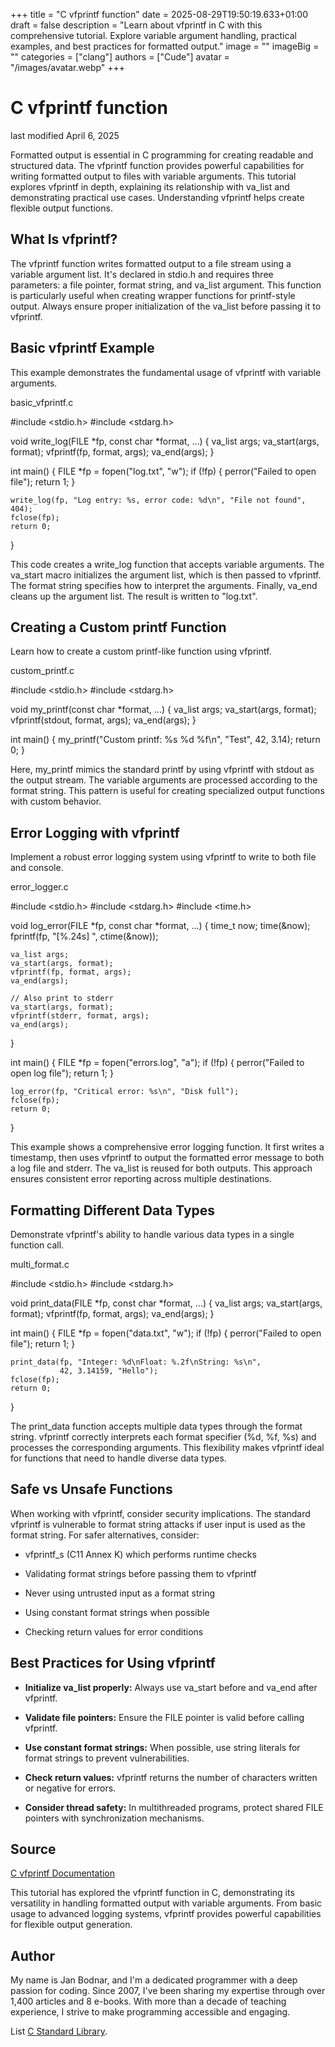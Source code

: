 +++
title = "C vfprintf function"
date = 2025-08-29T19:50:19.633+01:00
draft = false
description = "Learn about vfprintf in C with this comprehensive tutorial. Explore variable argument handling, practical examples, and best practices for formatted output."
image = ""
imageBig = ""
categories = ["clang"]
authors = ["Cude"]
avatar = "/images/avatar.webp"
+++

# C vfprintf function

last modified April 6, 2025

Formatted output is essential in C programming for creating readable and
structured data. The vfprintf function provides powerful
capabilities for writing formatted output to files with variable arguments.
This tutorial explores vfprintf in depth, explaining its
relationship with va_list and demonstrating practical use cases.
Understanding vfprintf helps create flexible output functions.

## What Is vfprintf?

The vfprintf function writes formatted output to a file stream
using a variable argument list. It's declared in stdio.h and
requires three parameters: a file pointer, format string, and va_list
argument. This function is particularly useful when creating wrapper functions
for printf-style output. Always ensure proper initialization of
the va_list before passing it to vfprintf.

## Basic vfprintf Example

This example demonstrates the fundamental usage of vfprintf with
variable arguments.

basic_vfprintf.c
  

#include &lt;stdio.h&gt;
#include &lt;stdarg.h&gt;

void write_log(FILE *fp, const char *format, ...) {
    va_list args;
    va_start(args, format);
    vfprintf(fp, format, args);
    va_end(args);
}

int main() {
    FILE *fp = fopen("log.txt", "w");
    if (!fp) {
        perror("Failed to open file");
        return 1;
    }

    write_log(fp, "Log entry: %s, error code: %d\n", "File not found", 404);
    fclose(fp);
    return 0;
}

This code creates a write_log function that accepts variable
arguments. The va_start macro initializes the argument list, which
is then passed to vfprintf. The format string specifies how to
interpret the arguments. Finally, va_end cleans up the argument
list. The result is written to "log.txt".

## Creating a Custom printf Function

Learn how to create a custom printf-like function using vfprintf.

custom_printf.c
  

#include &lt;stdio.h&gt;
#include &lt;stdarg.h&gt;

void my_printf(const char *format, ...) {
    va_list args;
    va_start(args, format);
    vfprintf(stdout, format, args);
    va_end(args);
}

int main() {
    my_printf("Custom printf: %s %d %f\n", "Test", 42, 3.14);
    return 0;
}

Here, my_printf mimics the standard printf by using
vfprintf with stdout as the output stream. The
variable arguments are processed according to the format string. This pattern is
useful for creating specialized output functions with custom behavior.

## Error Logging with vfprintf

Implement a robust error logging system using vfprintf to write to
both file and console.

error_logger.c
  

#include &lt;stdio.h&gt;
#include &lt;stdarg.h&gt;
#include &lt;time.h&gt;

void log_error(FILE *fp, const char *format, ...) {
    time_t now;
    time(&amp;now);
    fprintf(fp, "[%.24s] ", ctime(&amp;now));

    va_list args;
    va_start(args, format);
    vfprintf(fp, format, args);
    va_end(args);

    // Also print to stderr
    va_start(args, format);
    vfprintf(stderr, format, args);
    va_end(args);
}

int main() {
    FILE *fp = fopen("errors.log", "a");
    if (!fp) {
        perror("Failed to open log file");
        return 1;
    }

    log_error(fp, "Critical error: %s\n", "Disk full");
    fclose(fp);
    return 0;
}

This example shows a comprehensive error logging function. It first writes a
timestamp, then uses vfprintf to output the formatted error
message to both a log file and stderr. The va_list is
reused for both outputs. This approach ensures consistent error reporting
across multiple destinations.

## Formatting Different Data Types

Demonstrate vfprintf's ability to handle various data types in a
single function call.

multi_format.c
  

#include &lt;stdio.h&gt;
#include &lt;stdarg.h&gt;

void print_data(FILE *fp, const char *format, ...) {
    va_list args;
    va_start(args, format);
    vfprintf(fp, format, args);
    va_end(args);
}

int main() {
    FILE *fp = fopen("data.txt", "w");
    if (!fp) {
        perror("Failed to open file");
        return 1;
    }

    print_data(fp, "Integer: %d\nFloat: %.2f\nString: %s\n", 
               42, 3.14159, "Hello");
    fclose(fp);
    return 0;
}

The print_data function accepts multiple data types through the
format string. vfprintf correctly interprets each format specifier
(%d, %f, %s) and processes the
corresponding arguments. This flexibility makes vfprintf ideal for
functions that need to handle diverse data types.

## Safe vs Unsafe Functions

When working with vfprintf, consider security implications. The
standard vfprintf is vulnerable to format string attacks if user
input is used as the format string. For safer alternatives, consider:

- vfprintf_s (C11 Annex K) which performs runtime checks

- Validating format strings before passing them to vfprintf

- Never using untrusted input as a format string

- Using constant format strings when possible

- Checking return values for error conditions

## Best Practices for Using vfprintf

- **Initialize va_list properly:** Always use va_start before and va_end after vfprintf.

- **Validate file pointers:** Ensure the FILE pointer is valid before calling vfprintf.

- **Use constant format strings:** When possible, use string literals for format strings to prevent vulnerabilities.

- **Check return values:** vfprintf returns the number of characters written or negative for errors.

- **Consider thread safety:** In multithreaded programs, protect shared FILE pointers with synchronization mechanisms.

## Source

[C vfprintf Documentation](https://en.cppreference.com/w/c/io/vfprintf)

This tutorial has explored the vfprintf function in C, demonstrating
its versatility in handling formatted output with variable arguments. From basic
usage to advanced logging systems, vfprintf provides powerful
capabilities for flexible output generation.

## Author

My name is Jan Bodnar, and I'm a dedicated programmer with a deep passion for
coding. Since 2007, I've been sharing my expertise through over 1,400 articles
and 8 e-books. With more than a decade of teaching experience, I strive to make
programming accessible and engaging.

List [C Standard Library](/all/#clang-std).